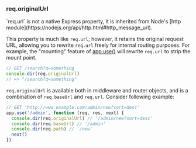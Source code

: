 <h3 id='req.originalUrl'>req.originalUrl</h3>

<div class="doc-box doc-notice" markdown="1">
`req.url` is not a native Express property, it is inherited from Node's [http module](https://nodejs.org/api/http.html#http_message_url).
</div>

This property is much like `req.url`; however, it retains the original request URL,
allowing you to rewrite `req.url` freely for internal routing purposes. For example,
the "mounting" feature of [app.use()](#app.use) will rewrite `req.url` to strip the mount point.

```js
// GET /search?q=something
console.dir(req.originalUrl)
// => "/search?q=something"
```

`req.originalUrl` is available both in middleware and router objects, and is a
combination of `req.baseUrl` and `req.url`. Consider following example:

```js
// GET 'http://www.example.com/admin/new?sort=desc'
app.use('/admin', function (req, res, next) {
  console.dir(req.originalUrl) // '/admin/new?sort=desc'
  console.dir(req.baseUrl) // '/admin'
  console.dir(req.path) // '/new'
  next()
})
```
